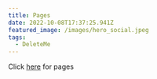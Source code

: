 ```yaml
---
title: Pages
date: 2022-10-08T17:37:25.941Z
featured_image: /images/hero_social.jpeg
tags:
  - DeleteMe
---
```

Click [here](/pages/test-1) for pages